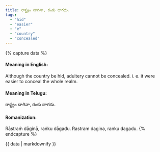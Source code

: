 ```yaml
---
title: రాష్ట్రం దాగినా, రంకు దాగదు.
tags:
  - "hid"
  - "easier"
  - "e"
  - "country"
  - "concealed"
---
```


{% capture data %}
#### Meaning in English:
Although the country be hid, adultery cannot be concealed.
i. e. it were easier to conceal the whole realm.

#### Meaning in Telugu:
రాష్ట్రం దాగినా, రంకు దాగదు.

#### Romanization:
Rāṣṭraṁ dāginā, raṅku dāgadu.
Rastram dagina, ranku dagadu.
{% endcapture %}

{{ data | markdownify }}

